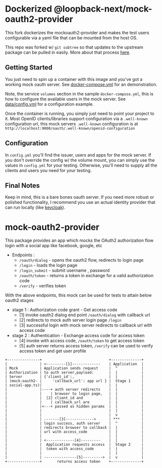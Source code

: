 # Dockerized @loopback-next/mock-oauth2-provider
This fork dockerizes the mockoauth2-provider and makes the test users configurable via a yaml file that can be mounted 
from the host OS. 

This repo was forked w/ `git subtree` so that updates to the upstream package can be pulled in easily.
More about that process [here](https://stackoverflow.com/questions/24577084/forking-a-sub-directory-of-a-repository-on-github-and-making-it-part-of-my-own-r).

## Getting Started
You just need to spin up a container with this image and you've got a working mock oauth server.
See [docker-compose.yml](docker-compose.yml) for an demonstration.

Note, the service `volumes` section in the sample `docker-compose.yml`, this is how to configure the available users in the mock server.
See [data/config.yml](data/config.yml) for a configuration example.

Once the container is running, you simply just need to point your project to it.
Most OpenID clients/libraries support configuration via a `.well-known` configuration url, this
mock servers `.well-known` configuration is at `http://localhost:9000/oauth/.well-known/openid-configuration`

## Configuration
In `config.yml` you'll find the issuer, users and apps for the mock server.
If you don't override the config w/ the volume mount, you can simply use the values in `config.yml` for your testing.
Otherwise, you'll need to supply all the clients and users you need for your testing.

## Final Notes
Keep in mind, this is a bare bones oauth server. If you need more robust or polished functionality, I recommend you use
an actual identity provider that can run locally (like [keycloak](https://www.keycloak.org/)).  

# mock-oauth2-provider
This package provides an app which mocks the OAuth2 authorization flow login
with a social app like facebook, google, etc

- Endpoints :
  - `/oauth/dialog` - opens the oauth2 flow, redirects to login page
  - `/login` - loads the login page
  - `/login_submit` - submit username , password
  - `/oauth/token` - returns a token in exchange for a valid authorization code
  - `/verify` - verifies token

With the above endpoints, this mock can be used for tests to attain below oauth2
stages

- stage 1 : Authorization code grant - Get access code
  - [1] invoke oauth2 dialog end point `/oauth/dialog` with callback url
  - [2] redirects to mock auth server login page `/login`
  - [3] successful login with mock server redirects to callback url with access
    code
- stage 2 : Authentication - Exchange access code for access token
  - [4] invoke with access code, `/oauth/token` to get access token
  - [5] auth server returns access token, `/verify` can be used to verify access
    token and get user profile

```
+---------------+                               +--------------+
|               | <---------[1]-------------    | Application  |
| Mock          | Application sends request     |  ^           |
| Authorization | to auth server,payload:       |  |           |
| Server        | {'client_id':,                |  |           |
| (mock-oauth2- |     'callback_url': app url } |  Stage 1     |
| social-app.ts)|                               |  |           |
|               |----+ auth server redirects    |  |           |
|               |    | browser to login page,   |  |           |
|               |  [2] client_id and            |  |           |
|               |    | callback_url are         |  |           |
|               |<---+ passed as hidden params  |  |           |
|               |                               |  |           |
|               |                               |  v           |
|               | -------[3]------------->      | ***          |
|               | login success, auth server    |  ^           |
|               | redirects browser to callback |  |           |
|               | url with access_code          |  |           |
|               |                               |  |           |
|               | <-------------[4]---------    |  |           |
|               |  Application requests access  |  Stage 2     |
|               |  token with access_code       |  |           |
|               |                               |  |           |
|               | ---------------[5]--------->  |  v           |
+---------------+       returns access token    +--------------+

```
